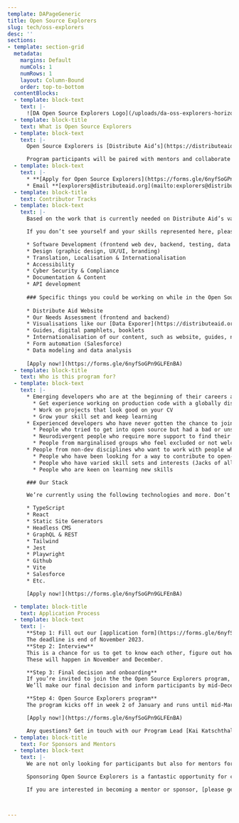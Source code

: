 ```yaml
---
template: DAPageGeneric
title: Open Source Explorers
slug: tech/oss-explorers
desc: ''
sections:
- template: section-grid
  metadata:
    margins: Default
    numCols: 1
    numRows: 1
    layout: Column-Bound
    order: top-to-bottom
  contentBlocks:
  - template: block-text
    text: |-
      ![DA Open Source Explorers Logo](/uploads/da-oss-explorers-horizontal--inverse.png)
  - template: block-title
    text: What is Open Source Explorers
  - template: block-text
    text: |-
      Open Source Explorers is [Distribute Aid’s](https://distributeaid.org) open source outreach program. It uses contributions to Distribute Aid’s projects as a well-structured and impactful introduction to open source. The program is aimed at developers, designers, and other types of contributors. It lasts 3 months, is part-time, and a volunteer engagement.

      Program participants will be paired with mentors and collaborate with each other in teams and with existing Distribute Aid team members.
  - template: block-text
    text: |-
      * **[Apply for Open Source Explorers](https://forms.gle/6nyfSoGPn9GLFEnBA)** - Applications will be open through November 2023.
      * Email **[explorers@distributeaid.org](mailto:explorers@distributeaid.org)** to volunteer as a mentor, inquire about corporate sponsorship, or ask questions and connect with the team.
  - template: block-title
    text: Contributor Tracks
  - template: block-text
    text: |-
      Based on the work that is currently needed on Distribute Aid’s various projects, we’re tentatively looking for participants (and mentors) to fit one or more of the following tracks. To make a track happen, we need at least one mentor and two participants.

      If you don’t see yourself and your skills represented here, please [get in touch](mailto:explorers@distributeaid.org) and let us know to see if it makes sense for you to apply for the first cohort.

      * Software Development (frontend web dev, backend, testing, data engineering, Salesforce engineering)
      * Design (graphic design, UX/UI, branding)
      * Translation, Localisation & Internationalisation
      * Accessibility
      * Cyber Security & Compliance
      * Documentation & Content
      * API development
  
      ### Specific things you could be working on while in the Open Source Explorers program
      
      * Distribute Aid Website
      * Our Needs Assessment (frontend and backend)
      * Visualisations like our [Data Exporer](https://distributeaid.org/needs-assessments/explorer/)
      * Guides, digital pamphlets, booklets
      * Internationalisation of our content, such as website, guides, needs assessment, etc.
      * Form automation (Salesforce)
      * Data modeling and data analysis
      
      [Apply now!](https://forms.gle/6nyfSoGPn9GLFEnBA)
  - template: block-title
    text: Who is this program for?
  - template: block-text
    text: |-
      * Emerging developers who are at the beginning of their careers and have an interest in open source
        * Get experience working on production code with a globally distributed team
        * Work on projects that look good on your CV
        * Grow your skill set and keep learning
      * Experienced developers who have never gotten the chance to join open-source projects
        * People who tried to get into open source but had a bad or unsupportive experience
        * Neurodivergent people who require more support to find their way around new projects and communities
        * People from marginalised groups who feel excluded or not welcome
      * People from non-dev disciplines who want to work with people who value them as first-class contributors: designers, technical writers, writers, organisers, career changers, etc.
        * People who have been looking for a way to contribute to open-source projects
        * People who have varied skill sets and interests (Jacks of all trades)
        * People who are keen on learning new skills

      ### Our Stack

      We’re currently using the following technologies and more. Don’t worry too much about whether you have extended familiarity with all of them. This is just so you know what to expect to work with.

      * TypeScript
      * React
      * Static Site Generators
      * Headless CMS
      * GraphQL & REST
      * Tailwind
      * Jest
      * Playwright
      * Github
      * Vite
      * Salesforce
      * Etc.

      [Apply now!](https://forms.gle/6nyfSoGPn9GLFEnBA)

  - template: block-title
    text: Application Process
  - template: block-text
    text: |-
      **Step 1: Fill out our [application form](https://forms.gle/6nyfSoGPn9GLFEnBA)**
      The deadline is end of November 2023.
      **Step 2: Interview**
      This is a chance for us to get to know each other, figure out how much time you can commit to the program, and work out which contributor track or project you’d be the best fit.
      These will happen in November and December.

      **Step 3: Final decision and onboarding**
      If you’re invited to join the the Open Source Explorers program, we’ll introduce you to your mentor and start onboarding you.
      We’ll make our final decision and inform participants by mid-December.

      **Step 4: Open Source Explorers program**
      The program kicks off in week 2 of January and runs until mid-March

      [Apply now!](https://forms.gle/6nyfSoGPn9GLFEnBA)

      Any questions? Get in touch with our Program Lead [Kai Katschthaler](mailto:explorers@distributeaid.org).
  - template: block-title
    text: For Sponsors and Mentors
  - template: block-text
    text: |-
      We are not only looking for participants but also for mentors for our first cohort. To see what areas we are hoping to cover, please check out our planned contributor tracks above.

      Sponsoring Open Source Explorers is a fantastic opportunity for companies to support open-source software development. There are many ways to help out, from allowing employees to participate in Open Source Explorers or mentor participants on company time to contributing financially.

      If you are interested in becoming a mentor or sponsor, [please get in touch with Taylor](mailto:taylor@distributeaid.org)



---
```

